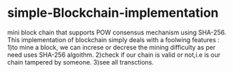 # simple-Blockchain-implementation
mini block chain that supports POW consensus mechanism using SHA-256.
This implementation of blockchain simply deals with a foolwing features :
1)to mine a block, we can increse or decrese the mining difficulty as per need uses SHA-256 algoithm.
2)check if our chain is valid or not,i.e is our chain tampered by someone.
3)see all transctions.


